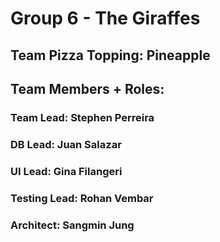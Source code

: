 # Group 6 - The Giraffes
## Team Pizza Topping: Pineapple
## Team Members + Roles:
### Team Lead: Stephen Perreira
### DB Lead: Juan Salazar
### UI Lead: Gina Filangeri
### Testing Lead: Rohan Vembar
### Architect: Sangmin Jung
